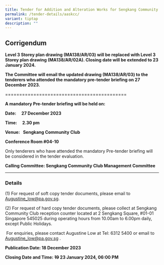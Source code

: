 ```yaml
---
title: Tender for Addition and Alteration Works for Sengkang Community Club
permalink: /tender-details/aaskcc/
variant: tiptap
description: ""
---
```

<h2>Corrigendum</h2>
<p><strong>Level 3 Storey plan drawing (MA138/AR/03) will be replaced with Level 3 Storey plan drawing (MA138/AR/02A). Closing date will be extended to 23 January 2024.</strong>
</p>
<p><strong>The Committee will email the updated drawing (MA138/AR/03) to the tenderers who attended the mandatory pre-tender briefing on 27 December 2023.</strong>
</p>
<p>===========================================</p>
<p><strong>A mandatory Pre-tender briefing will be held on:</strong>
</p>
<p><strong>Date:  27 December 2023</strong>
</p>
<p><strong>Time:  2.30 pm</strong>
</p>
<p><strong>Venue:  Sengkang Community Club    </strong>
</p>
<p><strong>Conference Room #04-10</strong>
</p>
<p>Only tenderers who have attended the mandatory Pre-tender briefing will
be considered in the tender evaluation.</p>
<p></p>
<p><strong>Calling Committee: Sengkang Community Club Management Committee</strong>
</p>
<p></p>
<hr>
<h3>Details</h3>
<p>(1) For request of soft copy tender documents, please email to <a href="mailto:augustine_low@pa.gov.sg" rel="noopener noreferrer nofollow" target="_blank">Augustine_low@pa.gov.sg</a>.</p>
<p>(2) For request of hard copy tender documents, please collect at Sengkang
Community Club reception counter located at 2 Sengkang Square, #01-01 Singapore
545025 during operating hours from 10.00am to 6.00pm daily, except Public
Holidays.</p>
<p>&nbsp;For enquiries, please contact Augustine Low at Tel: 6312 5400 or
email to <a href="mailto:augustine_low@pa.gov.sg" rel="noopener noreferrer nofollow" target="_blank">Augustine_low@pa.gov.sg</a>
<a rel="noopener noreferrer nofollow" target="_blank">.</a>
</p>
<p></p>
<p></p>
<p><strong>Publication Date: 18 December 2023</strong>
</p>
<p><strong>Closing Date and Time: <s>19</s> 23 January 2024, 06:00 PM</strong>
</p>
<p></p>